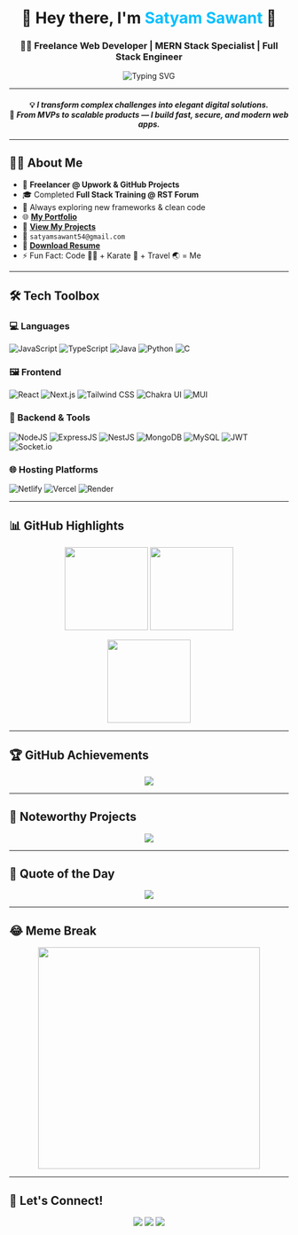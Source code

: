 <h1 align="center">
  🚀 Hey there, I'm <span style="color:#00BFFF;"><b>Satyam Sawant</b></span> 👋
</h1>

<h3 align="center">
  👨‍💻 <b>Freelance Web Developer</b> | <b>MERN Stack Specialist</b> | <b>Full Stack Engineer</b>
</h3>

<p align="center">
  <img src="https://readme-typing-svg.demolab.com?font=Fira+Code&size=22&pause=1000&color=00F7FF&center=true&vCenter=true&width=440&lines=Passionate+Full+Stack+Builder+%F0%9F%94%A5;React+%7C+Node+%7C+MongoDB+%7C+Redux+Toolkit;Turning+Ideas+into+Real+Products!+%F0%9F%92%BB" alt="Typing SVG" />
</p>

---

<h4 align="center">
  💡 <i>I transform complex challenges into elegant digital solutions.</i><br/>
  🚀 <i>From MVPs to scalable products — I build fast, secure, and modern web apps.</i>
</h4>

---


## 👨‍🔧 About Me

- 🔭 **Freelancer @ Upwork & GitHub Projects**  
- 🎓 Completed **Full Stack Training @ RST Forum**  
- 💬 Always exploring new frameworks & clean code  
- 🌐 [**My Portfolio**](https://ss-dev-portfolio.netlify.app/)  
- 📂 [**View My Projects**](https://github.com/SatyamDevGenie)  
- 📧 `satyamsawant54@gmail.com`  
- 🧾 [**Download Resume**](https://drive.google.com/file/d/1c9Z3_4N86ZPVrdIpXyuX6aHVns05wxfM/view)  
- ⚡ Fun Fact: Code 👨‍💻 + Karate 🥋 + Travel 🌏 = Me  

---

## 🛠️ Tech Toolbox

### 💻 Languages
![JavaScript](https://img.shields.io/badge/JavaScript-F7DF1E?style=flat-square&logo=javascript&logoColor=black)
![TypeScript](https://img.shields.io/badge/TypeScript-007ACC?style=flat-square&logo=typescript&logoColor=white)
![Java](https://img.shields.io/badge/Java-orange?style=flat-square&logo=java&logoColor=white)
![Python](https://img.shields.io/badge/Python-blue?style=flat-square&logo=python&logoColor=yellow)
![C](https://img.shields.io/badge/C-%2300599C?style=flat-square&logo=c&logoColor=white)

### 🖼️ Frontend
![React](https://img.shields.io/badge/React-20232A?style=flat-square&logo=react&logoColor=61DAFB)
![Next.js](https://img.shields.io/badge/Next-black?style=flat-square&logo=next.js&logoColor=white)
![Tailwind CSS](https://img.shields.io/badge/Tailwind-38B2AC?style=flat-square&logo=tailwind-css&logoColor=white)
![Chakra UI](https://img.shields.io/badge/Chakra_UI-319795?style=flat-square&logo=chakra-ui&logoColor=white)
![MUI](https://img.shields.io/badge/MUI-007FFF?style=flat-square&logo=mui&logoColor=white)

### 🧩 Backend & Tools
![NodeJS](https://img.shields.io/badge/Node.js-339933?style=flat-square&logo=nodedotjs&logoColor=white)
![ExpressJS](https://img.shields.io/badge/Express-404D59?style=flat-square&logo=express&logoColor=white)
![NestJS](https://img.shields.io/badge/NestJS-E0234E?style=flat-square&logo=nestjs&logoColor=white)
![MongoDB](https://img.shields.io/badge/MongoDB-4EA94B?style=flat-square&logo=mongodb&logoColor=white)
![MySQL](https://img.shields.io/badge/MySQL-00758F?style=flat-square&logo=mysql&logoColor=white)
![JWT](https://img.shields.io/badge/JWT-000000?style=flat-square&logo=jwt&logoColor=white)
![Socket.io](https://img.shields.io/badge/Socket.io-black?style=flat-square&logo=socket.io)

### 🌐 Hosting Platforms
![Netlify](https://img.shields.io/badge/Netlify-00C7B7?style=flat-square&logo=netlify&logoColor=white)
![Vercel](https://img.shields.io/badge/Vercel-black?style=flat-square&logo=vercel&logoColor=white)
![Render](https://img.shields.io/badge/Render-46E3B7?style=flat-square&logo=render&logoColor=white)

---

## 📊 GitHub Highlights

<p align="center">
  <img src="https://github-readme-stats.vercel.app/api?username=SatyamDevGenie&show_icons=true&theme=radical&hide=stars" height="150" />
  <img src="https://github-readme-stats.vercel.app/api/top-langs/?username=SatyamDevGenie&layout=compact&theme=radical" height="150" />
</p>

<p align="center">
  <img src="https://github-readme-streak-stats.herokuapp.com/?user=SatyamDevGenie&theme=radical" height="150"/>
</p>

---

## 🏆 GitHub Achievements

<p align="center">
  <img src="https://github-profile-trophy.vercel.app/?username=SatyamDevGenie&theme=onedark&no-frame=true&row=1&column=6" />
</p>

---

## 🚀 Noteworthy Projects

<p align="center">
  <img src="https://github-contributor-stats.vercel.app/api?username=SatyamDevGenie&limit=5&theme=dark&combine_all_yearly_contributions=true" />
</p>

---

## 💬 Quote of the Day

<p align="center">
  <img src="https://quotes-github-readme.vercel.app/api?type=horizontal&theme=tokyonight" />
</p>

---

## 😂 Meme Break

<p align="center">
  <img src="https://i.pinimg.com/736x/9d/d5/52/9dd552fda78b7f923c63e082cee4ccb9.jpg" width="400" />
</p>

---

## 🤝 Let's Connect!

<p align="center">
  <a href="mailto:satyamsawant54@gmail.com"><img src="https://img.shields.io/badge/Gmail-D14836?style=flat-square&logo=gmail&logoColor=white"></a>
  <a href="https://www.linkedin.com/in/satyam-sawant-a257802a7/"><img src="https://img.shields.io/badge/LinkedIn-blue?style=flat-square&logo=linkedin&logoColor=white"></a>
  <a href="https://ss-dev-portfolio.netlify.app"><img src="https://img.shields.io/badge/Portfolio-000?style=flat-square&logo=firefox-browser&logoColor=white"></a>
</p>
